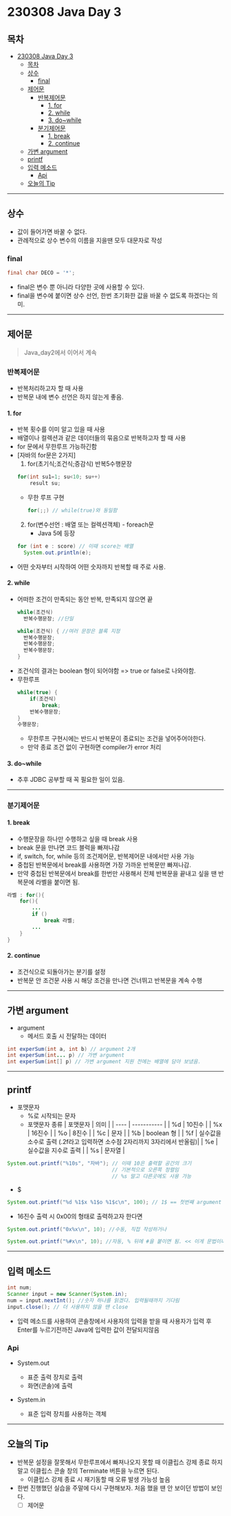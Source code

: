 # 230308 Java Day 3
## 목차
<!-- TOC -->

- [230308 Java Day 3](#230308-java-day-3)
  - [목차](#목차)
  - [상수](#상수)
    - [final](#final)
  - [제어문](#제어문)
    - [반복제어문](#반복제어문)
      - [1. for](#1-for)
      - [2. while](#2-while)
      - [3. do~while](#3-dowhile)
    - [분기제어문](#분기제어문)
      - [1. break](#1-break)
      - [2. continue](#2-continue)
  - [가변 argument](#가변-argument)
  - [printf](#printf)
  - [입력 메소드](#입력-메소드)
    - [Api](#api)
  - [오늘의 Tip](#오늘의-tip)

<!-- /TOC -->

---
## 상수
- 값이 들어가면 바꿀 수 없다.
- 관례적으로 상수 변수의 이름을 지을땐 모두 대문자로 작성
### final
```java
final char DECO = '*';
```
- final은 변수 뿐 아니라 다양한 곳에 사용할 수 있다.
- final을 변수에 붙이면 상수 선언, 한번 초기화한 값을 바꿀 수 없도록 하겠다는 의미.

---
## 제어문
> Java_day2에서 이어서 계속
### 반복제어문
- 반복처리하고자 할 때 사용
- 반복문 내에 변수 선언은 하지 않는게 좋음.
#### 1. for
- 반복 횟수를 이미 알고 있을 때 사용
- 배열이나 컬렉션과 같은 데이터들의 묶음으로 반복하고자 할 때 사용
- for 문에서 무한루프 가능하긴함
- [자바의 for문은 2가지]
  1. for(초기식;조건식;증감식)
        반복5수행문장
    ```java
    for(int su1=1; su<10; su++)
        result su;
    ```
    - 무한 루프 구현
      ```java
      for(;;) // while(true)와 동일함
      ```
  2. for(변수선언 : 배열 또는 컬렉션객체) - foreach문
       - Java 5에 등장
    ```java
    for (int e : score) // 이때 score는 배열
      System.out.println(e);
    ```    
- 어떤 숫자부터 시작하여 어떤 숫자까지 반복할 때 주로 사용.

#### 2. while
- 어떠한 조건이 만족되는 동안 반복, 만족되지 않으면 끝
  ```java
  while(조건식)
    반복수행문장; //단일

  while(조건식) { //여러 문장은 블록 지정
    반복수행문장;
    반복수행문장;
    반복수행문장; 
  }
  ```
- 조건식의 결과는 boolean 형이 되어야함 => true or false로 나와야함.
- 무한루프
    ```java
    while(true) {
        if(조건식)
            break;
        반복수행문장;    
    }
    수행문장;
    ```
    - 무한루프 구현시에는 반드시 반복문이 종료되는 조건을 넣어주어야한다.
    - 만약 종료 조건 없이 구현하면 compiler가 error 처리



#### 3. do~while
- 추후 JDBC 공부할 때 꼭 필요한 일이 있음. 

---

### 분기제어문

#### 1. break
- 수행문장을 하나만 수행하고 싶을 때 break 사용
- break 문을 만나면 코드 블럭을 빠져나감
- if, switch, for, while 등의 조건제어문, 반복제어문 내에서만 사용 가능
- 중첩된 반복문에서 break를 사용하면 가장 가까운 반복문만 빠져나감.
- 만약 중첩된 반복문에서 break를 한번만 사용해서 전체 반복문을 끝내고 싶을 땐 반복문에 라벨을 붙이면 됨.
```java
라벨 : for(){
    for(){
        ...
        if ()
            break 라벨;
        ...
    }
}
```

#### 2. continue
- 조건식으로 되돌아가는 분기를 설정
- 반복문 안 조건문 사용 시 해당 조건을 만나면 건너뛰고 반복문을 계속 수행

---

## 가변 argument
- argument
  - 메서드 호출 시 전달하는 데이터 
```java
int experSum(int a, int b) // argument 2개
int experSum(int... p) // 가변 argument
int experSum(int[] p) // 가변 argument 지원 전에는 배열에 담아 보냈음.
```
---
## printf
- 포맷문자
  - %로 시작되는 문자
  - 포맷문자 종류
    | 포맷문자 | 의미          |
    | ---- | ----------- |
    | %d   | 10진수        |
    | %x   | 16진수        |
    | %o   | 8진수         |
    | %c   | 문자          |
    | %b   | boolean 형   |
    | %f   | 실수값을 소수로 출력 (.2f라고 입력하면 소수점 2자리까지 3자리에서 반올림)| 
    | %e   | 실수값을 지수로 출력 |
    | %s   | 문자열         |

```java
System.out.printf("%10s", "자바"); // 이때 10은 출력할 공간의 크기
                                  // 기본적으로 오른쪽 정렬임
                                  // %s 말고 다른곳에도 사용 가능
```

- $
```java
System.out.printf("%d %1$x %1$o %1$c\n", 100); // 1$ == 첫번째 argument 값을 적용해라.
```
- 16진수 출력 시 0x00의 형태로 출력하고자 한다면
```java
System.out.printf("0x%x\n", 10); //수동, 직접 작성하거나

System.out.printf("%#x\n", 10); //자동, % 뒤에 #을 붙이면 됨. << 이게 문법이니까 이걸로 하는게 더 좋음 !
```

---

## 입력 메소드
```java
int num;
Scanner input = new Scanner(System.in);
num = input.nextInt(); //숫자 하나를 읽겠다. 입력될때까지 기다림
input.close(); // 더 사용하지 않을 땐 close
```
- 입력 메소드를 사용하여 콘솔창에서 사용자의 입력을 받을 때 사용자가 입력 후 Enter를 누르기전까진 Java에 입력한 값이 전달되지않음

### Api
- System.out
  - 표준 출력 장치로 출력
  - 화면(콘솔)에 출력

- System.in 
  - 표준 입력 장치를 사용하는 객체


---
## 오늘의 Tip
- 반복문 설정을 잘못해서 무한루프에서 빠져나오지 못할 때 이클립스 강제 종료 하지말고 이클립스 콘솔 창의 Terminate 버튼을 누르면 된다.
  - 이클립스 강제 종료 시 재기동할 때 오류 발생 가능성 높음
- 한번 진행했던 실습을 주말에 다시 구현해보자. 처음 했을 땐 안 보이던 방법이 보인다.
  - [ ] 제어문